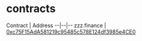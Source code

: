 # contracts


Contract | Address
--|--|--
zzz.finance | [0xc75F15AdA581219c95485c578E124df3985e4CE0](https://etherscan.io/address/0xc75F15AdA581219c95485c578E124df3985e4CE0#code)
